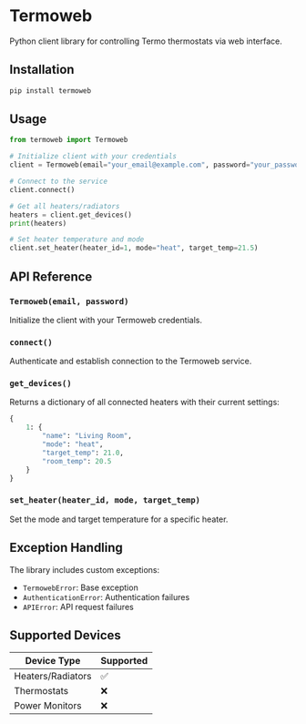 # Termoweb

Python client library for controlling Termo thermostats via web interface.

## Installation

```bash
pip install termoweb
```

## Usage

```python
from termoweb import Termoweb

# Initialize client with your credentials
client = Termoweb(email="your_email@example.com", password="your_password")

# Connect to the service
client.connect()

# Get all heaters/radiators
heaters = client.get_devices()
print(heaters)

# Set heater temperature and mode
client.set_heater(heater_id=1, mode="heat", target_temp=21.5)
```

## API Reference

### `Termoweb(email, password)`
Initialize the client with your Termoweb credentials.

### `connect()`
Authenticate and establish connection to the Termoweb service.

### `get_devices()`
Returns a dictionary of all connected heaters with their current settings:
```python
{
    1: {
        "name": "Living Room",
        "mode": "heat",
        "target_temp": 21.0,
        "room_temp": 20.5
    }
}
```

### `set_heater(heater_id, mode, target_temp)`
Set the mode and target temperature for a specific heater.

## Exception Handling

The library includes custom exceptions:
- `TermowebError`: Base exception
- `AuthenticationError`: Authentication failures
- `APIError`: API request failures

## Supported Devices

| Device Type       | Supported |
|-------------------|-----------|
| Heaters/Radiators | ✅        |
| Thermostats       | ❌        |
| Power Monitors    | ❌        |